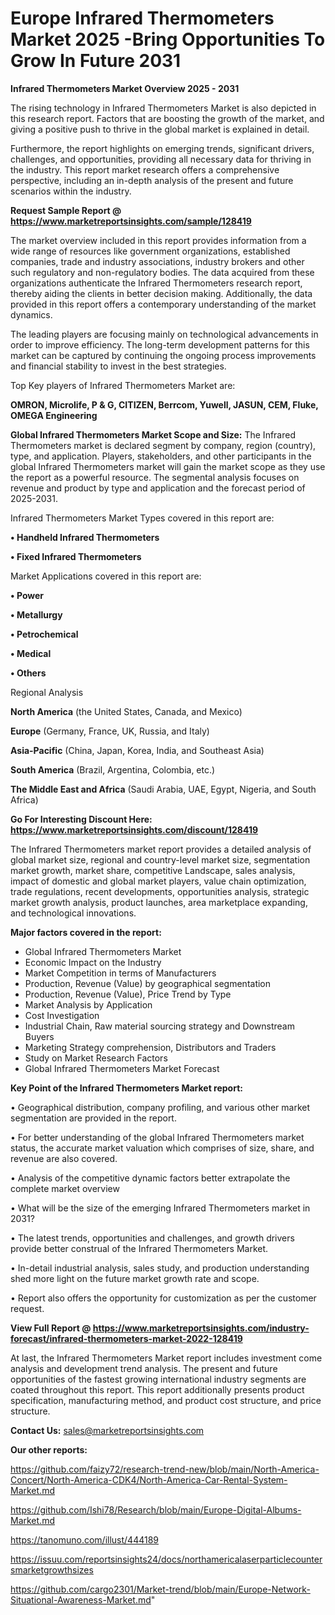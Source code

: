  # Europe Infrared Thermometers Market 2025 -Bring Opportunities To Grow In Future 2031

<Strong> Infrared Thermometers Market Overview 2025 - 2031</strong>

The rising technology in Infrared Thermometers Market is also depicted in this research report. Factors that are boosting the growth of the market, and giving a positive push to thrive in the global market is explained in detail.

Furthermore, the report highlights on emerging trends, significant drivers, challenges, and opportunities, providing all necessary data for thriving in the industry. This report market research offers a comprehensive perspective, including an in-depth analysis of the present and future scenarios within the industry.

<strong>Request Sample Report @ <a href=https://www.marketreportsinsights.com/sample/128419>https://www.marketreportsinsights.com/sample/128419</a></strong>

The market overview included in this report provides information from a wide range of resources like government organizations, established companies, trade and industry associations, industry brokers and other such regulatory and non-regulatory bodies. The data acquired from these organizations authenticate the Infrared Thermometers research report, thereby aiding the clients in better decision making. Additionally, the data provided in this report offers a contemporary understanding of the market dynamics.

The leading players are focusing mainly on technological advancements in order to improve efficiency. The long-term development patterns for this market can be captured by continuing the ongoing process improvements and financial stability to invest in the best strategies.

Top Key players of Infrared Thermometers Market are:

<strong>OMRON, Microlife, P & G, CITIZEN, Berrcom, Yuwell, JASUN, CEM, Fluke, OMEGA Engineering</strong>

<strong><b>Global Infrared Thermometers Market Scope and Size:</b></strong>
The Infrared Thermometers market is declared segment by company, region (country), type, and application. Players, stakeholders, and other participants in the global Infrared Thermometers market will gain the market scope as they use the report as a powerful resource. The segmental analysis focuses on revenue and product by type and application and the forecast period of 2025-2031.

Infrared Thermometers Market Types covered in this report are:

<strong>• Handheld Infrared Thermometers

• Fixed Infrared Thermometers</strong>

Market Applications covered in this report are:

<strong>• Power

• Metallurgy

• Petrochemical

• Medical

• Others</strong> 

Regional Analysis

<strong>North America</strong> (the United States, Canada, and Mexico)

<strong>Europe</strong> (Germany, France, UK, Russia, and Italy)

<strong>Asia-Pacific</strong> (China, Japan, Korea, India, and Southeast Asia)

<strong>South America</strong> (Brazil, Argentina, Colombia, etc.)

<strong>The Middle East and Africa</strong> (Saudi Arabia, UAE, Egypt, Nigeria, and South Africa)

<strong>Go For Interesting Discount Here: <a href=https://www.marketreportsinsights.com/discount/128419>https://www.marketreportsinsights.com/discount/128419</a></strong>

The Infrared Thermometers market report provides a detailed analysis of global market size, regional and country-level market size, segmentation market growth, market share, competitive Landscape, sales analysis, impact of domestic and global market players, value chain optimization, trade regulations, recent developments, opportunities analysis, strategic market growth analysis, product launches, area marketplace expanding, and technological innovations.

<strong><b>Major factors covered in the report:</b></strong>
<ul>
  <li>Global Infrared Thermometers Market </li>
  <li>Economic Impact on the Industry</li>
  <li>Market Competition in terms of Manufacturers</li>
  <li>Production, Revenue (Value) by geographical segmentation</li>
  <li>Production, Revenue (Value), Price Trend by Type</li>
  <li>Market Analysis by Application</li>
  <li>Cost Investigation</li>
  <li>Industrial Chain, Raw material sourcing strategy and Downstream Buyers</li>
  <li>Marketing Strategy comprehension, Distributors and Traders</li>
  <li>Study on Market Research Factors</li>
  <li>Global Infrared Thermometers Market Forecast</li>
</ul>

<strong><b>Key Point of the Infrared Thermometers Market report:</b></strong>

• Geographical distribution, company profiling, and various other market segmentation are provided in the report.

• For better understanding of the global Infrared Thermometers market status, the accurate market valuation which comprises of size, share, and revenue are also covered.

• Analysis of the competitive dynamic factors better extrapolate the complete market overview

• What will be the size of the emerging Infrared Thermometers market in 2031?

• The latest trends, opportunities and challenges, and growth drivers provide better construal of the Infrared Thermometers Market.

• In-detail industrial analysis, sales study, and production understanding shed more light on the future market growth rate and scope.

• Report also offers the opportunity for customization as per the customer request.

<strong><b>View Full Report @ <a href=https://www.marketreportsinsights.com/industry-forecast/infrared-thermometers-market-2022-128419>https://www.marketreportsinsights.com/industry-forecast/infrared-thermometers-market-2022-128419</a></b></strong>


At last, the Infrared Thermometers Market report includes investment come analysis and development trend analysis. The present and future opportunities of the fastest growing international industry segments are coated throughout this report. This report additionally presents product specification, manufacturing method, and product cost structure, and price structure.

<strong>Contact Us:</strong>
sales@marketreportsinsights.com

<strong>Our other reports:</strong>

<a href=https://github.com/faizy72/research-trend-new/blob/main/North-America-Concert/North-America-CDK4/North-America-Car-Rental-System-Market.md>https://github.com/faizy72/research-trend-new/blob/main/North-America-Concert/North-America-CDK4/North-America-Car-Rental-System-Market.md</a>

<a href=https://github.com/Ishi78/Research/blob/main/Europe-Digital-Albums-Market.md>https://github.com/Ishi78/Research/blob/main/Europe-Digital-Albums-Market.md</a>

<a href=https://tanomuno.com/illust/444189>https://tanomuno.com/illust/444189</a>

<a href=https://issuu.com/reportsinsights24/docs/northamericalaserparticlecountersmarketgrowthsizes>https://issuu.com/reportsinsights24/docs/northamericalaserparticlecountersmarketgrowthsizes</a>

<a href=https://github.com/cargo2301/Market-trend/blob/main/Europe-Network-Situational-Awareness-Market.md>https://github.com/cargo2301/Market-trend/blob/main/Europe-Network-Situational-Awareness-Market.md</a>"
